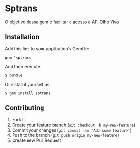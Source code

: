 # Sptrans

O objetivo dessa gem é facilitar o acesso à [API Olho Vivo][api-olho-vivo]

## Installation

Add this line to your application's Gemfile:

    gem 'sptrans'

And then execute:

    $ bundle

Or install it yourself as:

    $ gem install sptrans


## Contributing

1. Fork it
2. Create your feature branch (`git checkout -b my-new-feature`)
3. Commit your changes (`git commit -am 'Add some feature'`)
4. Push to the branch (`git push origin my-new-feature`)
5. Create new Pull Request


[api-olho-vivo]: http://www.sptrans.com.br/desenvolvedores/APIOlhoVivo.aspx

